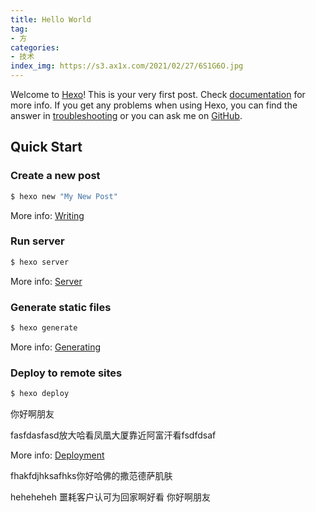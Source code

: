 ```yaml
---
title: Hello World
tag:
- 方
categories:
- 技术
index_img: https://s3.ax1x.com/2021/02/27/6S1G6O.jpg
---
```

Welcome to [Hexo](https://hexo.io/)! This is your very first post. Check [documentation](https://hexo.io/docs/) for more info. If you get any problems when using Hexo, you can find the answer in [troubleshooting](https://hexo.io/docs/troubleshooting.html) or you can ask me on [GitHub](https://github.com/hexojs/hexo/issues).

## Quick Start

### Create a new post

``` bash
$ hexo new "My New Post"
```

More info: [Writing](https://hexo.io/docs/writing.html)

### Run server

``` bash
$ hexo server
```

More info: [Server](https://hexo.io/docs/server.html)

### Generate static files

``` bash
$ hexo generate
```

More info: [Generating](https://hexo.io/docs/generating.html)

### Deploy to remote sites

``` bash
$ hexo deploy
```
你好啊朋友

fasfdasfasd放大哈看凤凰大厦靠近阿富汗看fsdfdsaf

More info: [Deployment](https://hexo.io/docs/one-command-deployment.html)

fhakfdjhksafhks你好哈佛的撒范德萨肌肤


heheheheh
噩耗客户认可为回家啊好看
你好啊朋友

